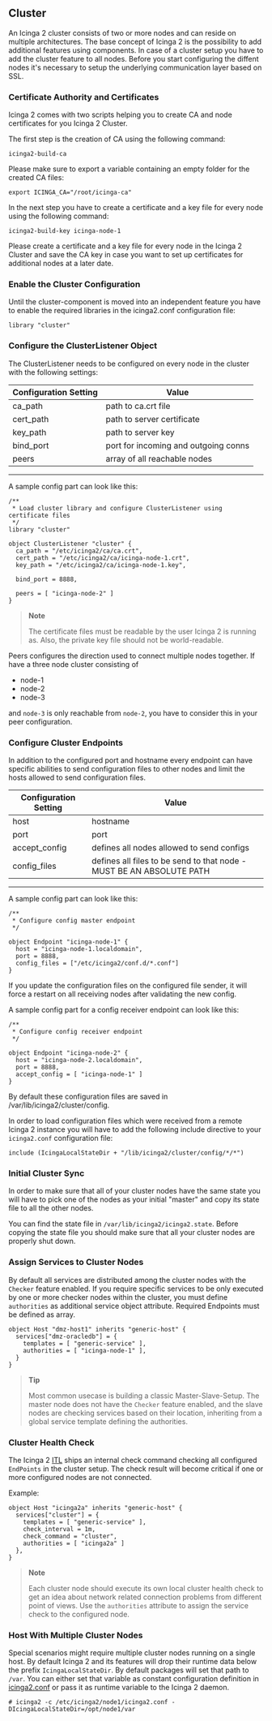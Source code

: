 ## <a id="cluster"></a> Cluster

An Icinga 2 cluster consists of two or more nodes and can reside on multiple
architectures. The base concept of Icinga 2 is the possibility to add additional
features using components. In case of a cluster setup you have to add the
cluster feature to all nodes. Before you start configuring the diffent nodes
it's necessary to setup the underlying communication layer based on SSL.

### <a id="certificate-authority-certificates"></a> Certificate Authority and Certificates

Icinga 2 comes with two scripts helping you to create CA and node certificates
for you Icinga 2 Cluster.

The first step is the creation of CA using the following command:

    icinga2-build-ca

Please make sure to export a variable containing an empty folder for the created
CA files:

    export ICINGA_CA="/root/icinga-ca"

In the next step you have to create a certificate and a key file for every node
using the following command:

    icinga2-build-key icinga-node-1

Please create a certificate and a key file for every node in the Icinga 2
Cluster and save the CA key in case you want to set up certificates for
additional nodes at a later date.

### <a id="enable-cluster-configuration"></a> Enable the Cluster Configuration

Until the cluster-component is moved into an independent feature you have to
enable the required libraries in the icinga2.conf configuration file:

    library "cluster"

### <a id="configure-clusterlistener-object"></a> Configure the ClusterListener Object

The ClusterListener needs to be configured on every node in the cluster with the
following settings:

  Configuration Setting    |Value
  -------------------------|------------------------------------
  ca_path                  | path to ca.crt file
  cert_path                | path to server certificate
  key_path                 | path to server key
  bind_port                | port for incoming and outgoing conns
  peers                    | array of all reachable nodes
  ------------------------- ------------------------------------

A sample config part can look like this:

    /**
     * Load cluster library and configure ClusterListener using certificate files
     */
    library "cluster"

    object ClusterListener "cluster" {
      ca_path = "/etc/icinga2/ca/ca.crt",
      cert_path = "/etc/icinga2/ca/icinga-node-1.crt",
      key_path = "/etc/icinga2/ca/icinga-node-1.key",

      bind_port = 8888,

      peers = [ "icinga-node-2" ]
    }

> **Note**
>
> The certificate files must be readable by the user Icinga 2 is running as. Also,
> the private key file should not be world-readable.

Peers configures the direction used to connect multiple nodes together. If have
a three node cluster consisting of

* node-1
* node-2
* node-3

and `node-3` is only reachable from `node-2`, you have to consider this in your
peer configuration.

### <a id="configure-cluster-endpoints"></a> Configure Cluster Endpoints

In addition to the configured port and hostname every endpoint can have specific
abilities to send configuration files to other nodes and limit the hosts allowed
to send configuration files.

  Configuration Setting    |Value
  -------------------------|------------------------------------
  host                     | hostname
  port                     | port
  accept_config            | defines all nodes allowed to send configs
  config_files             | defines all files to be send to that node - MUST BE AN ABSOLUTE PATH
  ------------------------- ------------------------------------

A sample config part can look like this:

    /**
     * Configure config master endpoint
     */

    object Endpoint "icinga-node-1" {
      host = "icinga-node-1.localdomain",
      port = 8888,
      config_files = ["/etc/icinga2/conf.d/*.conf"]
    }

If you update the configuration files on the configured file sender, it will
force a restart on all receiving nodes after validating the new config.

A sample config part for a config receiver endpoint can look like this:

    /**
     * Configure config receiver endpoint
     */

    object Endpoint "icinga-node-2" {
      host = "icinga-node-2.localdomain",
      port = 8888,
      accept_config = [ "icinga-node-1" ]
    }

By default these configuration files are saved in /var/lib/icinga2/cluster/config.

In order to load configuration files which were received from a remote Icinga 2
instance you will have to add the following include directive to your
`icinga2.conf` configuration file:

    include (IcingaLocalStateDir + "/lib/icinga2/cluster/config/*/*")

### <a id="initial-cluster-sync"></a> Initial Cluster Sync

In order to make sure that all of your cluster nodes have the same state you will
have to pick one of the nodes as your initial "master" and copy its state file
to all the other nodes.

You can find the state file in `/var/lib/icinga2/icinga2.state`. Before copying
the state file you should make sure that all your cluster nodes are properly shut
down.


### <a id="assign-services-to-cluster-nodes"></a> Assign Services to Cluster Nodes

By default all services are distributed among the cluster nodes with the `Checker`
feature enabled.
If you require specific services to be only executed by one or more checker nodes
within the cluster, you must define `authorities` as additional service object
attribute. Required Endpoints must be defined as array.

    object Host "dmz-host1" inherits "generic-host" {
      services["dmz-oracledb"] = {
        templates = [ "generic-service" ],
        authorities = [ "icinga-node-1" ],
      }
    }

> **Tip**
>
> Most common usecase is building a classic Master-Slave-Setup. The master node
> does not have the `Checker` feature enabled, and the slave nodes are checking
> services based on their location, inheriting from a global service template
> defining the authorities.

### <a id="cluster-health-check"></a> Cluster Health Check

The Icinga 2 [ITL](#itl) ships an internal check command checking all configured
`EndPoints` in the cluster setup. The check result will become critical if
one or more configured nodes are not connected.

Example:

    object Host "icinga2a" inherits "generic-host" {
      services["cluster"] = {
        templates = [ "generic-service" ],
        check_interval = 1m,
        check_command = "cluster",
        authorities = [ "icinga2a" ]
      },
    }

> **Note**
>
> Each cluster node should execute its own local cluster health check to
> get an idea about network related connection problems from different
> point of views. Use the `authorities` attribute to assign the service
> check to the configured node.

### <a id="host-multiple-cluster-nodes"></a> Host With Multiple Cluster Nodes

Special scenarios might require multiple cluster nodes running on a single host.
By default Icinga 2 and its features will drop their runtime data below the prefix
`IcingaLocalStateDir`. By default packages will set that path to `/var`.
You can either set that variable as constant configuration
definition in [icinga2.conf](#icinga2-conf) or pass it as runtime variable to
the Icinga 2 daemon.

    # icinga2 -c /etc/icinga2/node1/icinga2.conf -DIcingaLocalStateDir=/opt/node1/var
